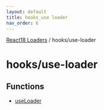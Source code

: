 ```yaml
---
layout: default
title: hooks_use loader
nav_order: 6
---
```


[React18 Loaders](../modules.md) / hooks/use-loader

# hooks/use-loader

## Functions

- [useLoader](../functions/hooks_use-loader.useLoader.md)
